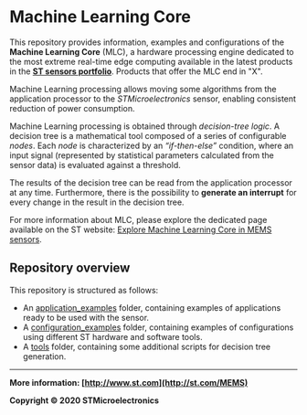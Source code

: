 # Machine Learning Core

This repository provides information, examples and configurations of the **Machine Learning Core** (MLC), a hardware processing engine dedicated to the most extreme real-time edge computing available in the latest  products in the [**ST sensors portfolio**](https://www.st.com/en/mems-and-sensors.html?sc=MEMS). Products that offer the MLC end in "X".

Machine Learning processing allows moving some algorithms from the application processor to the *STMicroelectronics* sensor, enabling consistent reduction of power consumption.

Machine Learning processing is obtained through *decision-tree logic*. A decision tree is a mathematical tool composed of a series of configurable *nodes*. Each *node* is characterized by an *“if-then-else”* condition, where an input signal (represented by statistical parameters calculated from the sensor data) is evaluated against a threshold.

The results of the decision tree can be read from the application processor at any time. Furthermore, there is the possibility to **generate an interrupt** for every change in the result in the decision tree.

For more information about MLC, please explore the dedicated page available on the ST website:  [Explore Machine Learning Core in MEMS sensors](https://www.st.com/content/st_com/en/campaigns/machine-learning-core.html).


## Repository overview

This repository is structured as follows:  

- An [application_examples](./application_examples/) folder, containing examples of applications ready to be used with the sensor.
- A [configuration_examples](./configuration_examples/) folder, containing examples of configurations using different ST hardware and software tools.
- A [tools](./tools/) folder, containing some additional scripts for decision tree generation.

------

**More information: [http://www.st.com](http://st.com/MEMS)**

**Copyright © 2020 STMicroelectronics**